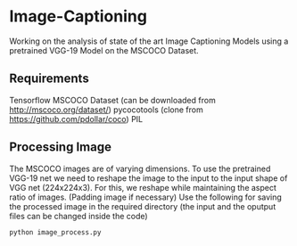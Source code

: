 # Image-Captioning

Working on the analysis of state of the art Image Captioning Models using a pretrained VGG-19 Model on the MSCOCO Dataset.

## Requirements

Tensorflow
MSCOCO Dataset (can be downloaded from http://mscoco.org/dataset/)
pycocotools (clone from https://github.com/pdollar/coco)
PIL

## Processing Image

The MSCOCO images are of varying dimensions. To use the pretrained VGG-19 net we need to reshape the image to the input to the input shape of VGG net (224x224x3). 
For this, we reshape while maintaining the aspect ratio of images. (Padding image if necessary)
Use the following for saving the processed image in the required directory (the input and the oputput files can be changed inside the code)
``` bash 
python image_process.py 
```




